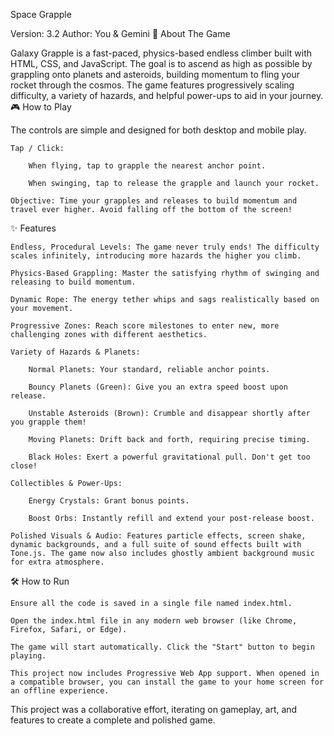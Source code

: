 Space Grapple

Version: 3.2
Author: You & Gemini
🚀 About The Game

Galaxy Grapple is a fast-paced, physics-based endless climber built with HTML, CSS, and JavaScript. The goal is to ascend as high as possible by grappling onto planets and asteroids, building momentum to fling your rocket through the cosmos. The game features progressively scaling difficulty, a variety of hazards, and helpful power-ups to aid in your journey.
🎮 How to Play

The controls are simple and designed for both desktop and mobile play.

    Tap / Click:

        When flying, tap to grapple the nearest anchor point.

        When swinging, tap to release the grapple and launch your rocket.

    Objective: Time your grapples and releases to build momentum and travel ever higher. Avoid falling off the bottom of the screen!

✨ Features

    Endless, Procedural Levels: The game never truly ends! The difficulty scales infinitely, introducing more hazards the higher you climb.

    Physics-Based Grappling: Master the satisfying rhythm of swinging and releasing to build momentum.

    Dynamic Rope: The energy tether whips and sags realistically based on your movement.

    Progressive Zones: Reach score milestones to enter new, more challenging zones with different aesthetics.

    Variety of Hazards & Planets:

        Normal Planets: Your standard, reliable anchor points.

        Bouncy Planets (Green): Give you an extra speed boost upon release.

        Unstable Asteroids (Brown): Crumble and disappear shortly after you grapple them!

        Moving Planets: Drift back and forth, requiring precise timing.

        Black Holes: Exert a powerful gravitational pull. Don't get too close!

    Collectibles & Power-Ups:

        Energy Crystals: Grant bonus points.

        Boost Orbs: Instantly refill and extend your post-release boost.

    Polished Visuals & Audio: Features particle effects, screen shake, dynamic backgrounds, and a full suite of sound effects built with Tone.js. The game now also includes ghostly ambient background music for extra atmosphere.

🛠️ How to Run

    Ensure all the code is saved in a single file named index.html.

    Open the index.html file in any modern web browser (like Chrome, Firefox, Safari, or Edge).

    The game will start automatically. Click the "Start" button to begin playing.

    This project now includes Progressive Web App support. When opened in a compatible browser, you can install the game to your home screen for an offline experience.

This project was a collaborative effort, iterating on gameplay, art, and features to create a complete and polished game.
